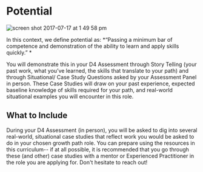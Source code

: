 # Potential

![screen shot 2017-07-17 at 1 49 58 pm](https://user-images.githubusercontent.com/5239538/28281990-db07c530-6af6-11e7-8e07-2a93730c98a5.png)

In this context, we define potential as: *“Passing a minimum bar of competence and demonstration of the ability to learn and apply skills quickly.” *

You will demonstrate this in your D4 Assessment through Story Telling (your past work, what you’ve learned, the skills that translate to your path) and through Situational/ Case Study Questions asked by your Assessment Panel in person. These Case Studies will draw on your past experience, expected baseline knowledge of skills required for your path, and real-world situational examples you will encounter in this role. 

## What to Include
During your D4 Assessment (in person), you will be asked to dig into several real-world, situational case studies that reflect work you would be asked to do in your chosen growth path role. You can prepare using the resources in this curriculum-- if at all possible, it is recommended that you go through these (and other) case studies with a mentor or Experienced Practitioner in the role you are applying for. Don't hesitate to reach out!
